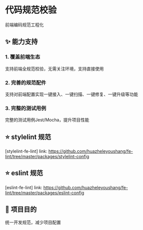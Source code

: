 # 代码规范校验

 前端编码规范工程化

## ✨ 能力支持

### 1. 覆盖前端生态

支持前端全规范校验，无需关注环境，支持直接使用

### 2. 完善的规范配件

支持对前端配置实现一键接入、一键扫描、一键修复、一键升级等功能

### 3. 完整的测试用例

完整的测试用例Jest/Mocha，提升项目性能

## :star: stylelint 规范

[stylelint-fe-lint]
link: <https://github.com/huazheleyoushang/fe-lint/tree/master/packages/stylelint-config>

## :star: eslint 规范

[eslint-fe-lint]
link: <https://github.com/huazheleyoushang/fe-lint/tree/master/packages/eslint-config>

## 🌛 项目目的

统一开发规范，减少项目配置
